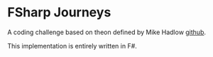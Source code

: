 # FSharp Journeys

A coding challenge based on theon defined by Mike Hadlow [github](https://github.com/mikehadlow/Journeys).

This implementation is entirely written in F#.
